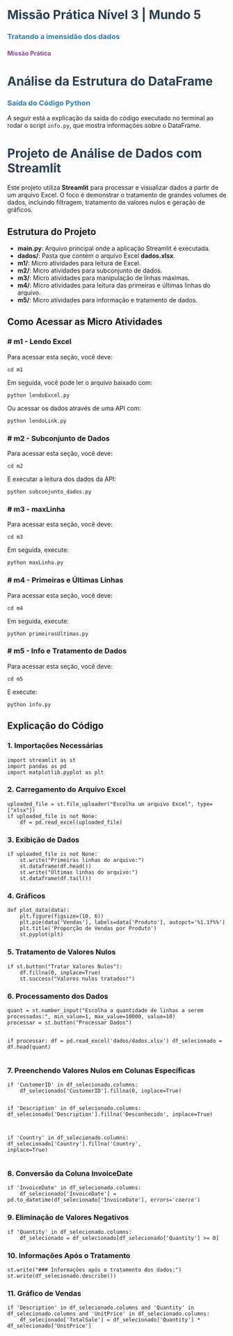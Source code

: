 <h1 style="color: #2c3e50;">Missão Prática Nível 3 | Mundo 5</h1>
<h3 style="color: #2980b9;">Tratando a imensidão dos dados</h3>
<h4 style="color: #8e44ad;">Missão Prática</h4>
<h1 style="color: #2c3e50;">Análise da Estrutura do DataFrame</h1>
<h3 style="color: #2980b9;">Saída do Código Python</h3>
<p>A seguir está a explicação da saída do código executado no terminal ao rodar o script <code>info.py</code>, que mostra informações sobre o DataFrame.</p>

<h1 style="color: #2c3e50;">Projeto de Análise de Dados com Streamlit</h1>
<p>Este projeto utiliza <strong>Streamlit</strong> para processar e visualizar dados a partir de um arquivo Excel. O foco é demonstrar o tratamento de grandes volumes de dados, incluindo filtragem, tratamento de valores nulos e geração de gráficos.</p>

<h2>Estrutura do Projeto</h2>
<ul>
    <li><strong>main.py</strong>: Arquivo principal onde a aplicação Streamlit é executada.</li>
    <li><strong>dados/</strong>: Pasta que contém o arquivo Excel <strong>dados.xlsx</strong>.</li>
    <li><strong>m1/</strong>: Micro atividades para leitura de Excel.</li>
    <li><strong>m2/</strong>: Micro atividades para subconjunto de dados.</li>
    <li><strong>m3/</strong>: Micro atividades para manipulação de linhas máximas.</li>
    <li><strong>m4/</strong>: Micro atividades para leitura das primeiras e últimas linhas do arquivo.</li>
    <li><strong>m5/</strong>: Micro atividades para informação e tratamento de dados.</li>
</ul>

<h2>Como Acessar as Micro Atividades</h2>
<h3># m1 - Lendo Excel</h3>
<p>Para acessar esta seção, você deve:</p>
<pre><code>cd m1</code></pre>
<p>Em seguida, você pode ler o arquivo baixado com:</p>
<pre><code>python lendoExcel.py</code></pre>
<p>Ou acessar os dados através de uma API com:</p>
<pre><code>python lendoLink.py</code></pre>

<h3># m2 - Subconjunto de Dados</h3>
<p>Para acessar esta seção, você deve:</p>
<pre><code>cd m2</code></pre>
<p>E executar a leitura dos dados da API:</p>
<pre><code>python subconjunto_dados.py</code></pre>

<h3># m3 - maxLinha</h3>
<p>Para acessar esta seção, você deve:</p>
<pre><code>cd m3</code></pre>
<p>Em seguida, execute:</p>
<pre><code>python maxLinha.py</code></pre>

<h3># m4 - Primeiras e Últimas Linhas</h3>
<p>Para acessar esta seção, você deve:</p>
<pre><code>cd m4</code></pre>
<p>Em seguida, execute:</p>
<pre><code>python primeirasUltimas.py</code></pre>

<h3># m5 - Info e Tratamento de Dados</h3>
<p>Para acessar esta seção, você deve:</p>
<pre><code>cd m5</code></pre>
<p>E execute:</p>
<pre><code>python info.py</code></pre>

<h2>Explicação do Código</h2>
<h3>1. Importações Necessárias</h3>
<pre><code>import streamlit as st
import pandas as pd
import matplotlib.pyplot as plt</code></pre>

<h3>2. Carregamento do Arquivo Excel</h3>
<pre><code>uploaded_file = st.file_uploader("Escolha um arquivo Excel", type=["xlsx"])
if uploaded_file is not None:
    df = pd.read_excel(uploaded_file)</code></pre>

<h3>3. Exibição de Dados</h3>
<pre><code>if uploaded_file is not None:
    st.write("Primeiras linhas do arquivo:")
    st.dataframe(df.head())
    st.write("Últimas linhas do arquivo:")
    st.dataframe(df.tail())</code></pre>

<h3>4. Gráficos</h3>
<pre><code>def plot_data(data):
    plt.figure(figsize=(10, 6))
    plt.pie(data['Vendas'], labels=data['Produto'], autopct='%1.1f%%')
    plt.title('Proporção de Vendas por Produto')
    st.pyplot(plt)</code></pre>

<h3>5. Tratamento de Valores Nulos</h3>
<pre><code>if st.button("Tratar Valores Nulos"):
    df.fillna(0, inplace=True)
    st.success("Valores nulos tratados!")</code></pre>

<h3>6. Processamento dos Dados</h3>
<pre><code>quant = st.number_input("Escolha a quantidade de linhas a serem processadas:", min_value=1, max_value=10000, value=10)
processar = st.button("Processar Dados")

if processar:
df = pd.read_excel('dados/dados.xlsx')
df_selecionado = df.head(quant)</code></pre>

<h3>7. Preenchendo Valores Nulos em Colunas Específicas</h3>
<pre><code>if 'CustomerID' in df_selecionado.columns:
    df_selecionado['CustomerID'].fillna(0, inplace=True)

if 'Description' in df_selecionado.columns:
df_selecionado['Description'].fillna('Desconhecido', inplace=True)

if 'Country' in df_selecionado.columns:
df_selecionado['Country'].fillna('Country', inplace=True)</code></pre>

<h3>8. Conversão da Coluna InvoiceDate</h3>
<pre><code>if 'InvoiceDate' in df_selecionado.columns:
    df_selecionado['InvoiceDate'] = pd.to_datetime(df_selecionado['InvoiceDate'], errors='coerce')</code></pre>

<h3>9. Eliminação de Valores Negativos</h3>
<pre><code>if 'Quantity' in df_selecionado.columns:
    df_selecionado = df_selecionado[df_selecionado['Quantity'] >= 0]</code></pre>

<h3>10. Informações Após o Tratamento</h3>
<pre><code>st.write("### Informações após o tratamento dos dados:")
st.write(df_selecionado.describe())</code></pre>

<h3>11. Gráfico de Vendas</h3>
<pre><code>if 'Description' in df_selecionado.columns and 'Quantity' in df_selecionado.columns and 'UnitPrice' in df_selecionado.columns:
    df_selecionado['TotalSale'] = df_selecionado['Quantity'] * df_selecionado['UnitPrice']</code></pre>
